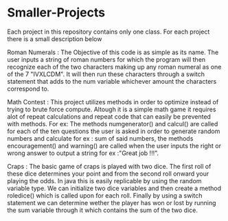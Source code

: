# Smaller-Projects


 Each project in this repository contains only one class.
 For each project there is a small description below 
 
 
 Roman Numerals : 
 The Objective of this code is as simple as its name.
 The user inputs a string of roman numbers for which the 
 program will then recognize each of the 
 two characters making up any roman numeral as one of the
 7 "IVXLCDM". It will then run these characters through a switch statement 
 that adds to the num variable whichever amount the characters correspond to.
 
 Math Contest : 
 This project utilizes methods in order to optimize instead of
 trying to brute force compute. Altough it is a simple math game 
 it requires alot of repeat calculations and repeat code that can easily be 
 prevented with methods. For ex: The methods numgenerator() and 
 calcul() are called for each of the ten questions the user is asked
 in order to generate random numbers and calculate for ex : sum of said numbers,
 the methods encouragement() and warning() are called when the user inputs 
 the right or wrong answer to output a string for ex :"Great job !!!".
 
 Craps : 
 The basic game of craps is played with two dice. The first roll of these dice determines 
 your point and from the second roll onward your playing the odds. In java this is easily 
 replicable by using the random variable type. We can initialize
 two dice variables and then create a method roledice() which is called upon for each roll.
 Finally by using a switch statement we can determine wether the player has won or lost by
 running the sum variable through it which contains the sum of the two dice.
 
 
 
 
 
 
 
 














